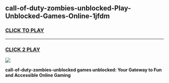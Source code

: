 
## call-of-duty-zombies-unblocked-Play-Unblocked-Games-Online-1jfdm
<h3>
<a href="https://premium76.site?title=call-of-duty-zombies-unblocked&ref=25A">CLICK TO PLAY</a></h3>
<hr>

<h3>
<a href="https://premium76.site?title=call-of-duty-zombies-unblocked&ref=25A">CLICK 2 PLAY</a>
  
</h3>

<a href="https://premium76.site?title=call-of-duty-zombies-unblocked&ref=25A"><img src="https://clearcache.store/games.png"></a>


**call-of-duty-zombies-unblocked games unblocked: Your Gateway to Fun and Accessible Online Gaming**
